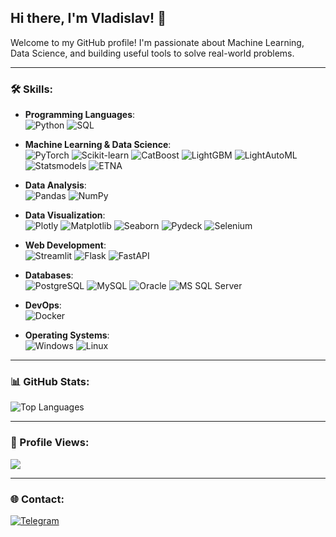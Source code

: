 ## Hi there, I'm Vladislav! 👋

Welcome to my GitHub profile! I'm passionate about Machine Learning, Data Science, and building useful tools to solve real-world problems.

---

### 🛠️ Skills:
- **Programming Languages**:  
  ![Python](https://img.shields.io/badge/-Python-3670A0?style=for-the-badge&logo=python&logoColor=ffdd54) ![SQL](https://img.shields.io/badge/-SQL-4479A1?style=for-the-badge&logo=postgresql&logoColor=white)

- **Machine Learning & Data Science**:  
  ![PyTorch](https://img.shields.io/badge/-PyTorch-EE4C2C?style=for-the-badge&logo=pytorch&logoColor=white) ![Scikit-learn](https://img.shields.io/badge/-Scikit--Learn-F7931E?style=for-the-badge&logo=scikitlearn&logoColor=white) ![CatBoost](https://img.shields.io/badge/-CatBoost-EB5B3C?style=for-the-badge&logo=catboost&logoColor=white) ![LightGBM](https://img.shields.io/badge/-LightGBM-017E40?style=for-the-badge&logo=lightgbm&logoColor=white) ![LightAutoML](https://img.shields.io/badge/-LightAutoML-FF4500?style=for-the-badge&logo=lightautoml&logoColor=white) ![Statsmodels](https://img.shields.io/badge/-Statsmodels-4B8BBE?style=for-the-badge) ![ETNA](https://img.shields.io/badge/-ETNA-008080?style=for-the-badge)

- **Data Analysis**:  
  ![Pandas](https://img.shields.io/badge/-Pandas-150458?style=for-the-badge&logo=pandas&logoColor=white) ![NumPy](https://img.shields.io/badge/-NumPy-013243?style=for-the-badge&logo=numpy&logoColor=white)

- **Data Visualization**:  
  ![Plotly](https://img.shields.io/badge/-Plotly-3F4F75?style=for-the-badge&logo=plotly&logoColor=white) ![Matplotlib](https://img.shields.io/badge/-Matplotlib-11557C?style=for-the-badge&logo=matplotlib&logoColor=white) ![Seaborn](https://img.shields.io/badge/-Seaborn-4A4A55?style=for-the-badge) ![Pydeck](https://img.shields.io/badge/-Pydeck-3E4A89?style=for-the-badge) ![Selenium](https://img.shields.io/badge/-Selenium-43B02A?style=for-the-badge&logo=selenium&logoColor=white)

- **Web Development**:  
  ![Streamlit](https://img.shields.io/badge/-Streamlit-FF4B4B?style=for-the-badge&logo=streamlit&logoColor=white) ![Flask](https://img.shields.io/badge/-Flask-000000?style=for-the-badge&logo=flask&logoColor=white) ![FastAPI](https://img.shields.io/badge/-FastAPI-009688?style=for-the-badge&logo=fastapi&logoColor=white)

- **Databases**:  
  ![PostgreSQL](https://img.shields.io/badge/-PostgreSQL-316192?style=for-the-badge&logo=postgresql&logoColor=white) ![MySQL](https://img.shields.io/badge/-MySQL-4479A1?style=for-the-badge&logo=mysql&logoColor=white) ![Oracle](https://img.shields.io/badge/-Oracle-F80000?style=for-the-badge&logo=oracle&logoColor=white) ![MS SQL Server](https://img.shields.io/badge/-MS%20SQL%20Server-CC2927?style=for-the-badge&logo=microsoft-sql-server&logoColor=white)

- **DevOps**:  
  ![Docker](https://img.shields.io/badge/-Docker-2496ED?style=for-the-badge&logo=docker&logoColor=white)

- **Operating Systems**:  
  ![Windows](https://img.shields.io/badge/-Windows-0078D6?style=for-the-badge&logo=windows&logoColor=white) ![Linux](https://img.shields.io/badge/-Linux-FCC624?style=for-the-badge&logo=linux&logoColor=black)

---

### 📊 GitHub Stats:
![Top Languages](https://github-readme-stats.vercel.app/api/top-langs/?username=young-epish&layout=compact&theme=radical)


---

### 👀 Profile Views:
![](https://komarev.com/ghpvc/?username=young-epish)

---

### 🌐 Contact:
[![Telegram](https://img.shields.io/badge/-Telegram-2CA5E0?style=for-the-badge&logo=telegram&logoColor=white)](https://t.me/young_epish)

<!--
**young-epish/young-epish** is a ✨ _special_ ✨ repository because its `README.md` (this file) appears on your GitHub profile.

Here are some ideas to get you started:


- 🔭 I’m currently working on ...
- 🌱 I’m currently learning ...
- 👯 I’m looking to collaborate on ...
- 🤔 I’m looking for help with ...
- 💬 Ask me about ...
- 📫 How to reach me: ...
- 😄 Pronouns: ...
- ⚡ Fun fact: ...
-->
